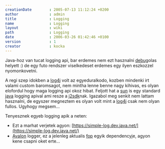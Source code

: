 ```yaml
---
creationDate        : 2005-07-13 11:12:24 +0200 
author              : admin 
title               : Logging 
name                : Logging 
layout              : wiki 
path                : Logging 
date                : 2006-03-26 01:42:46 +0100 
version             : 1 
creator             : kocka 
---
```

Java-hoz van tucat logging api, bar erdemes nem ezt hasznalni [debug](Missing.html)olas helyett :) de egy futo rendszer viselkedeset erdemes egy ilyen eszkozzel nyomonkovetni.

A regi szep idokben a [log4j](log4j.html) volt az egyeduralkodo, kozben mindenki irt valami custom baromsagot, nem mintha lenne benne nagy kihivas, es olyan elofordul hogy maga logging api okoz hibat. Feljott hat a [sun](Sun.html) is egy standard [java](java.html) logging apival ami resze a [j2sdk](Missing.html)nak. Igazabol meg senkit nem lattam hasznalni, de egyszer megneztem es olyan volt mint a [log4j](log4j.html) csak nem olyan fullos. Ugyhogy megsem...

Tenyesznek egyeb logging apik a neten:

*   Ezt a marhat verjetek agyon: [https://simple-log.dev.java.net/](https://simple-log.dev.java.net/)
*   [Avalon](avalon.html) logger, ez a jelenleg aktualis [fop](FOP.html) egyik dependencyje, agyon kene csapni oket erte...
